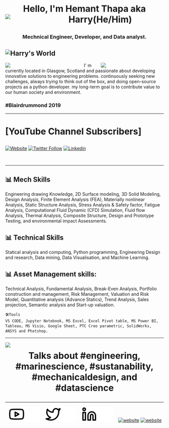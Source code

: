 
# <p align="center"> Hello, I'm Hemant Thapa aka Harry(He/Him)<img width="100" align='left' src="https://emojipedia-us.s3.amazonaws.com/source/microsoft-teams/337/beaming-face-with-smiling-eyes_1f601.png"> </p> 

### <p align="center"> Mechnical Engineer, Developer, and Data analyst. </p>

![Harry's World](https://raw.githubusercontent.com/harryworlds/harryworlds/main/mech_can_code.png)
---

<img width="250" align='left' src="https://raw.githubusercontent.com/harryworlds/harryworlds/main/park.jpg">
  
<img width="200" align='right' src="https://raw.githubusercontent.com/harryworlds/harryworlds/main/glasgow.png">
I' m currently located in Glasgow, Scotland and passionate about developing innovative solutions to engineering problems. continuously seeking new challenges, always trying to think out of the box, and doing open-source projects as a python developer. my long-term goal is to contribute value to our human society and environment. 
<br />

### #Blairdrummond 2019
---
# <p aligh="center"> [YouTube Channel Subscribers]</p>

[![Website](https://img.shields.io/website?label=Youtube&style=for-the-badge&url=https://www.youtube.com/channel/UCvMhAaE-L3rwkXUf4BnIhuQ)](https://www.youtube.com/channel/UCvMhAaE-L3rwkXUf4BnIhuQ)      [![Twitter Follow](https://img.shields.io/twitter/follow/Whoisthapa?color=1DA1F2&logo=twitter&style=for-the-badge)](https://twitter.com/whoisthapa)      [![Linkedin](https://img.shields.io/website?label=Linkedin&style=for-the-badge&url=https://www.linkedin.com/in/thapahemant/)](https://www.linkedin.com/in/thapahemant/)


<br />

---

## 📊 Mech Skills
Engineering drawing Knowledge, 2D Surface modeling, 3D Solid Modeling, Design Analysis, Finite Element Analysis (FEA), 
Materially nonlinear Analysis, Static Structure Analysis, Stress Analysis & Safety factor, Fatigue Analysis, 
Computational Fluid Dynamic (CFD) Simulation, Fluid flow Analysis, Thermal Analysis, Composite Structure, 
Design and Prototype Testing, and environmental impact Assessments. 

## 📊 Technical Skills
Statical analysis and computing, Python programming, Engineering Design and research, Data mining, Data Visualisation, and Machine Learning.

## 📊 Asset Management skills: 
Technical Analysis, Fundamental Analysis, Break-Even Analysis, Portfolio construction and management, Risk Management, Valuation and Risk Model, Quantitative analysis (Advance Statics), Trend Analysis, Sales projection, Semantic analysis and Start-up valuation. 
<br />

<!--START_SECTION:waka-->
```text
🛠️Tools 
VS CODE, Jupyter Notebook, MS Excel, Excel Pivot table, MS Power BI, Tableau, MS Visio, Google Sheet, PTC Creo parametric, SolidWorks, ANSYS and Photshop.
```
<!--END_SECTION:waka-->
---

<img width="100" align='left' src="https://i.giphy.com/media/MT5UUV1d4CXE2A37Dg/giphy.webp">

# <p align="center">Talks about #engineering, #marinescience, #sustanability, #mechanicaldesign, and #datascience

---
&nbsp;&nbsp;
[![website](./img/youtube-light.svg)](https://www.youtube.com/channel/UCvMhAaE-L3rwkXUf4BnIhuQ#gh-light-mode-only)
[![website](./img/youtube-dark.svg)](https://www.youtube.com/channel/UCvMhAaE-L3rwkXUf4BnIhuQ#gh-dark-mode-only)
&nbsp;&nbsp;
[![website](./img/twitter-light.svg)](https://twitter.com/whoisthapa#gh-light-mode-only)
[![website](./img/twitter-dark.svg)](https://twitter.com/whoisthapa#gh-dark-mode-only)
&nbsp;&nbsp;
[![website](./img/linkedin-light.svg)](https://www.linkedin.com/in/thapahemant/#gh-light-mode-only)
[![website](./img/linkedin-dark.svg)](https://www.linkedin.com/in/thapahemant/#gh-dark-mode-only)
&nbsp;&nbsp;
  [![website](.https://img.icons8.com/ios/512/parse-from-clipboard.png)](https://github.com/harryworlds/harryworlds/blob/main/Hemant_thapa_resume.pdf/#gh-light-mode-only)
[![website](./https://img.icons8.com/ios/512/parse-from-clipboard.png)](https://github.com/harryworlds/harryworlds/blob/main/Hemant_thapa_resume.pdf#gh-dark-mode-only)
&nbsp;&nbsp;
